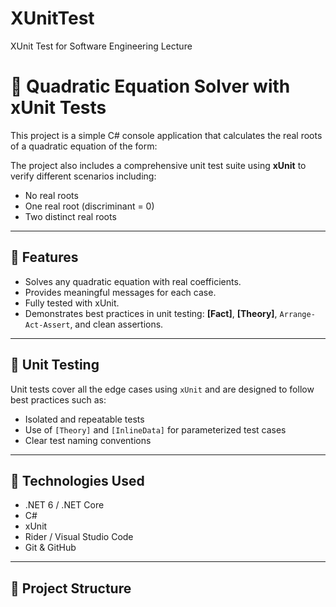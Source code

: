 # XUnitTest

XUnit Test for Software Engineering Lecture

# 🧮 Quadratic Equation Solver with xUnit Tests

This project is a simple C# console application that calculates the real roots of a quadratic equation of the form:

The project also includes a comprehensive unit test suite using **xUnit** to verify different scenarios including:

- No real roots
- One real root (discriminant = 0)
- Two distinct real roots

---

## 🚀 Features

- Solves any quadratic equation with real coefficients.
- Provides meaningful messages for each case.
- Fully tested with xUnit.
- Demonstrates best practices in unit testing: **[Fact]**, **[Theory]**, `Arrange-Act-Assert`, and clean assertions.

---

## 🧪 Unit Testing

Unit tests cover all the edge cases using `xUnit` and are designed to follow best practices such as:

- Isolated and repeatable tests
- Use of `[Theory]` and `[InlineData]` for parameterized test cases
- Clear test naming conventions

---

## 🔧 Technologies Used

- .NET 6 / .NET Core
- C#
- xUnit
- Rider / Visual Studio Code
- Git & GitHub

---

## 📂 Project Structure
